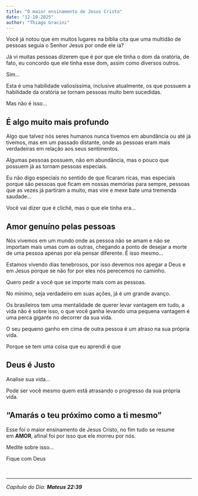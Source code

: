 ```yaml
---
title: "O maior ensinamento de Jesus Cristo"
date: "12-10-2025"
author: "Thiago Gracini"
---
```


Você já notou que em muitos lugares na bíblia cita que uma multidão de pessoas seguia o Senhor Jesus por onde ele ia?

Já vi muitas pessoas dizerem que é por que ele tinha o dom da oratória, de fato, eu concordo que ele tinha esse dom, assim como diversos outros.

Sim...

Esta é uma habilidade valiosíssima, inclusive atualmente, os que possuem a habilidade da oratória se tornam pessoas muito bem sucedidas.

Mas não é isso…

## É algo muito mais profundo

Algo que talvez nós seres humanos nunca tivemos em abundância ou até já tivemos, mas em um passado distante, onde as pessoas eram mais verdadeiras em relação aos seus sentimentos.

Algumas pessoas possuem, não em abundância, mas o pouco que possuem já as tornam pessoas especiais.

Eu não digo especiais no sentido de que ficaram ricas, mas especiais porque são pessoas que ficam em nossas memórias para sempre, pessoas que as vezes já partiram a muito, mas vire e mexe bate uma tremenda saudade…

Você vai dizer que é clichê, mas o que ele tinha era…

## Amor genuíno pelas pessoas

Nós vivemos em um mundo onde as pessoa não se amam e não se importam mais umas com as outras, chegando a ponto de desejar a morte de uma pessoa apenas por ela pensar diferente.
É isso mesmo…

Estamos vivendo dias tenebrosos, por isso devemos nos apegar a Deus e em Jesus porque se não for por eles nós perecemos no caminho.

Quero pedir a você que se importe mais com as pessoas.

No mínimo, seja verdadeiro em suas ações, já é um grande avanço.

Os brasileiros tem uma mentalidade de querer levar vantagem em tudo, a vida não é sobre isso, o que você ganha levando uma pequena vantagem é uma perca gigante no decorrer da sua vida.

O seu pequeno ganho em cima de outra pessoa é um atraso na sua própria vida.

Porque se tem uma coisa que eu aprendi é que

## Deus é Justo

Analise sua vida…

Pode ser você mesmo quem está atrasando o progresso da sua própria vida.

## “Amarás o teu próximo como a ti mesmo”

Esse foi o maior ensinamento de Jesus Cristo, no fim tudo se resume em **AMOR**, afinal foi por isso que ele morreu por nós.

Medite sobre isso…

Fique com Deus

&nbsp;

---

_Capítulo do Dia: **Mateus 22:39**_

